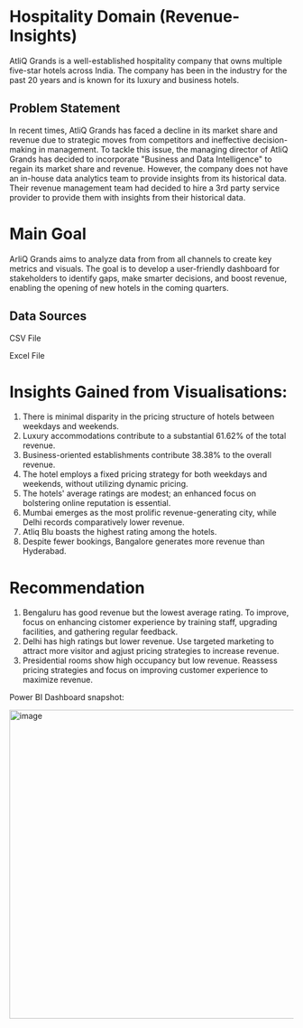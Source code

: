# Hospitality Domain (Revenue-Insights)
AtliQ Grands is a well-established hospitality company that owns multiple five-star hotels across India. The company has been in the industry for the past 20 years and is known for its luxury and business hotels.

## Problem Statement
In recent times, AtliQ Grands has faced a decline in its market share and revenue due to strategic moves from competitors and ineffective decision-making in management. To tackle this issue, the managing director of AtliQ Grands has decided to incorporate "Business and Data Intelligence" to regain its market share and revenue. However, the company does not have an in-house data analytics team to provide insights from its historical data. Their revenue management team had decided to hire a 3rd party service provider to provide them with insights from their historical data.
# Main Goal
ArliQ Grands aims to analyze data from from all channels to create key metrics and visuals. The goal is to develop a user-friendly dashboard for stakeholders to identify gaps, make smarter decisions, and boost revenue, enabling the opening of new hotels in the coming quarters.

## Data Sources
CSV File

Excel File

# Insights Gained from Visualisations:

1. There is minimal disparity in the pricing structure of hotels between weekdays and weekends.
2. Luxury accommodations contribute to a substantial 61.62% of the total revenue.
3. Business-oriented establishments contribute 38.38% to the overall revenue.
4. The hotel employs a fixed pricing strategy for both weekdays and weekends, without utilizing dynamic pricing.
5. The hotels' average ratings are modest; an enhanced focus on bolstering online reputation is essential.
6. Mumbai emerges as the most prolific revenue-generating city, while Delhi records comparatively lower revenue.
7. Atliq Blu boasts the highest rating among the hotels.
8. Despite fewer bookings, Bangalore generates more revenue than Hyderabad.

# Recommendation

1. Bengaluru has good revenue but the lowest average rating. To improve, focus on enhancing cistomer experience by training staff, upgrading facilities, and gathering regular feedback.
2. Delhi has high ratings but lower revenue. Use targeted marketing to attract more visitor and agjust pricing strategies to increase revenue.
3. Presidential rooms show high occupancy but low revenue. Reassess pricing strategies and focus on improving customer experience to maximize revenue.
    
Power BI Dashboard snapshot:

<img width="984" height="547" alt="image" src="https://github.com/user-attachments/assets/fdf8b1e5-7060-45fe-805a-2f66a7b8ef0c" />

